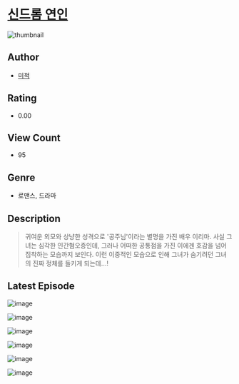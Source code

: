# [신드롬 연인](https://comic.naver.com/challenge/list?titleId=810455)
![thumbnail](https://image-comic.pstatic.net/user_contents_data/challenge_comic/2023/05/23/366259/upload_3774972187558228023_480x623.jpeg)

## Author
- [미적](https://comic.naver.com/artistTitle?id=366259)

## Rating
- 0.00

## View Count
- 95

## Genre
- 로맨스, 드라마

## Description
> 귀여운 외모와 상냥한 성격으로 '공주님'이라는 별명을 가진 배우 이리마. 사실 그녀는 심각한 인간혐오증인데, 그러나 어떠한 공통점을 가진 이에겐 호감을 넘어 집착하는 모습까지 보인다. 이런 이중적인 모습으로 인해 그녀가 숨기려던 그녀의 진짜 정체를 들키게 되는데...!


## Latest Episode
![image](https://image-comic.pstatic.net/user_contents_data/challenge_comic/2023/05/23/366259/upload_7089001371632021808.jpeg)

![image](https://image-comic.pstatic.net/user_contents_data/challenge_comic/2023/05/23/366259/upload_7147553699457818979.jpeg)

![image](https://image-comic.pstatic.net/user_contents_data/challenge_comic/2023/05/23/366259/upload_3761693398461407798.jpeg)

![image](https://image-comic.pstatic.net/user_contents_data/challenge_comic/2023/05/23/366259/upload_3834361212845711671.jpeg)

![image](https://image-comic.pstatic.net/user_contents_data/challenge_comic/2023/05/23/366259/upload_3559363669671818850.jpeg)

![image](https://image-comic.pstatic.net/user_contents_data/challenge_comic/2023/05/23/366259/upload_3847589415848338737.jpeg)
